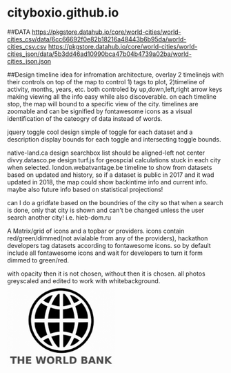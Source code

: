 # cityboxio.github.io

##DATA
https://pkgstore.datahub.io/core/world-cities/world-cities_csv/data/6cc66692f0e82b18216a48443b6b95da/world-cities_csv.csv
https://pkgstore.datahub.io/core/world-cities/world-cities_json/data/5b3dd46ad10990bca47b04b4739a02ba/world-cities_json.json

##Design
timeline idea for infromation architecture, overlay 2 timelinejs with their controls on top of the map to control 1) tags to plot, 2)timeline of activity, months, years, etc. both controled by up,down,left,right arrow keys making viewing all the info easy while also discoverable. on each timeline stop, the map will bound to a specific view of the city. timelines are zoomable and can be signified by fontawesome icons as a visual identification of the cateogry of data instead of words.


jquery toggle cool design simple of toggle for each dataset and a description
display bounds for each toggle and intersecting toggle bounds.

native-land.ca design
searchbox list should be aligned-left not center
divvy.datasco.pe design
turf.js for geospcial calculations
stuck in each city when selected.
london.webatvantage.be timeline to show from datasets based on updated and history, so if a dataset is public in 2017 and it wad updated in 2018, the map could show backintime info and current info. maybe also future info based on statistical projections!

can I do a gridfate based on the boundries of the city so that when a search is done, only that city is shown and can't be changed unless the user search another city! i.e. hieb-dom.ru

A Matrix/grid of icons and a topbar or providers. icons contain red/green/dimmed(not avialable from any of the providers), hackathon developers tag datasets according to fontawesome icons. so by default include all fontawesome icons and wait for developers to turn it form dimmed to green/red.

with opacity then it is not chosen, without then it is chosen. all photos greyscaled and edited to work with whitebackground.
<img src="img/datasources/worldbank.png" alt="worldbank" style="width: 250px">

